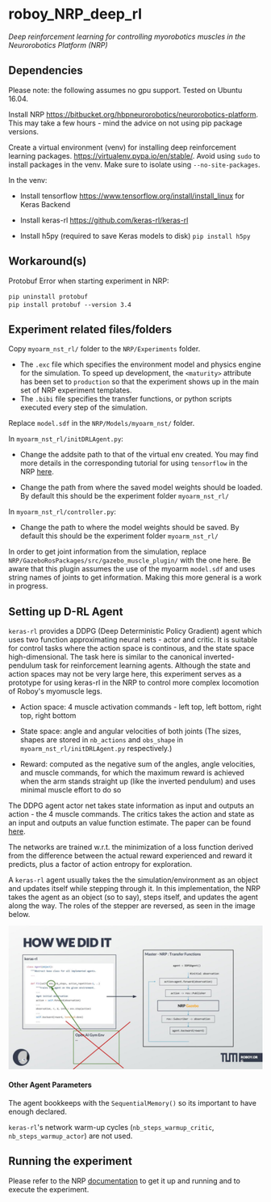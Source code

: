 # roboy_NRP_deep_rl
_Deep reinforcement learning for controlling myorobotics muscles in the Neurorobotics Platform (NRP)_


## Dependencies

Please note: the following assumes no gpu support.  Tested on Ubuntu 16.04.

Install NRP https://bitbucket.org/hbpneurorobotics/neurorobotics-platform.  This may take a few hours - mind the advice on not using pip package versions.

Create a virtual environment (venv) for installing deep reinforcement learning packages. https://virtualenv.pypa.io/en/stable/. Avoid using `sudo` to install packages in the venv.  Make sure to isolate using `--no-site-packages`.

In the venv:
* Install tensorflow https://www.tensorflow.org/install/install_linux for Keras Backend

* Install keras-rl https://github.com/keras-rl/keras-rl

* Install h5py (required to save Keras models to disk) 
`pip install h5py`

## Workaround(s) 

Protobuf Error when starting experiment in NRP:

```
pip uninstall protobuf 
pip install protobuf --version 3.4
```

## Experiment related files/folders

Copy `myoarm_nst_rl/` folder to the `NRP/Experiments` folder.
* The `.exc` file which specifies the environment model and physics engine for the simulation.  To speed up development, the `<maturity>` attribute has been set to `production` so that the experiment shows up in the main set of NRP experiment templates.
* The `.bibi` file specifies the transfer functions, or python scripts executed every step of the simulation.

Replace `model.sdf` in the `NRP/Models/myoarm_nst/` folder.

In `myoarm_nst_rl/initDRLAgent.py`:
* Change the addsite path to that of the virtual env created. You may find more details in the corresponding tutorial for using `tensorflow` in the NRP [here](https://developer.humanbrainproject.eu/docs/projects/HBP%20Neurorobotics%20Platform/1.2/nrp/tutorials/tensorflow/tutorial.html#installing-tensorflow-for-use-in-the-nrp).
  
* Change the path from where the saved model weights should be loaded. By default this should be the experiment folder `myoarm_nst_rl/`

In `myoarm_nst_rl/controller.py`:
* Change the path to where the model weights should be saved.  By default this should be the experiment folder `myoarm_nst_rl/`

In order to get joint information from the simulation, replace `NRP/GazeboRosPackages/src/gazebo_muscle_plugin/` with the one here. Be aware that this plugin assumes the use of the myoarm `model.sdf` and uses string names of joints to get information.  Making this more general is a work in progress.


## Setting up D-RL Agent
 
`keras-rl` provides a DDPG (Deep Deterministic Policy Gradient) agent which uses two function approximating neural nets - actor and critic.  It is suitable for control tasks where the action space is continous, and the state space high-dimensional. The task here is similar to the canonical inverted-pendulum task for reinforcement learning agents. Although the state and action spaces may not be very large here, this experiment serves as a prototype for using keras-rl in the NRP to control more complex locomotion of Roboy's myomuscle legs.   

* Action space: 4 muscle activation commands - left top, left bottom, right top, right bottom

* State space: angle and angular velocities of both joints
(The sizes, shapes are stored in `nb_actions` and `obs_shape` in `myoarm_nst_rl/initDRLAgent.py` respectively.) 

* Reward: computed as the negative sum of the angles, angle velocities, and muscle commands, for which the maximum reward is achieved when the arm stands straight up (like the inverted pendulum) and uses minimal muscle effort to do so 

The DDPG agent actor net takes state information as input and outputs an action - the 4 muscle commands. The critics takes the action and state as an input and outputs an value function estimate.  The paper can be found [here](https://arxiv.org/abs/1509.02971).

The networks are trained w.r.t. the minimization of a loss function derived from the difference between the actual reward experienced and reward it predicts, plus a factor of action entropy for exploration.

A `keras-rl` agent usually takes the the simulation/environment as an object and updates itself while stepping through it.  In this implementation, the NRP takes the agent as an object (so to say), steps itself, and updates the agent along the way.  The roles of the stepper are reversed, as seen in the image below.  

![alt text](https://github.com/Roboy/roboy_NRP_deep_rl/blob/master/VR-DeepRLinNRP.jpg)


#### Other Agent Parameters
The agent bookkeeps with the `SequentialMemory()` so its important to have enough declared.  

`keras-rl`'s network warm-up cycles (`nb_steps_warmup_critic`, `nb_steps_warmup_actor`) are not used.


## Running the experiment 
Please refer to the NRP [documentation](https://bitbucket.org/hbpneurorobotics/neurorobotics-platform) to get it up and running and to execute the experiment.  
